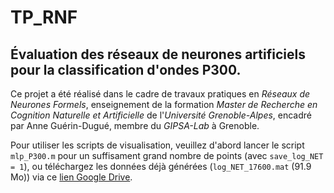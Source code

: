 # TP_RNF
## Évaluation des réseaux de neurones artificiels pour la classification d'ondes P300.
Ce projet a été réalisé dans le cadre de travaux pratiques en *Réseaux de Neurones Formels*, 
enseignement de la formation *Master de Recherche en Cognition Naturelle et Artificielle* 
de l'*Université Grenoble-Alpes*, encadré par Anne Guérin-Dugué, membre du *GIPSA-Lab* à Grenoble.

Pour utiliser les scripts de visualisation, veuillez d'abord lancer le script `mlp_P300.m` pour un suffisament grand nombre de points (avec `save_log_NET = 1`), 
ou téléchargez les données déjà générées (`log_NET_17600.mat` (91.9 Mo)) via ce [lien Google Drive](https://drive.google.com/open?id=1G1_cvskLF7wj2NNDm4DDWsi2aL7WRyT-).
